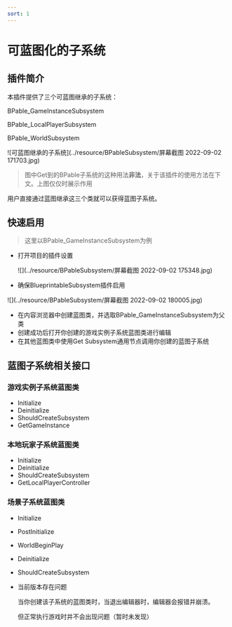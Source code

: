 ```yaml
---
sort: 1
---
```


# 可蓝图化的子系统

## 插件简介

本插件提供了三个可蓝图继承的子系统：

BPable_GameInstanceSubsystem

BPable_LocalPlayerSubsystem

BPable_WorldSubsystem

![可蓝图继承的子系统](../resource/BPableSubsystem/屏幕截图 2022-09-02 171703.jpg)

> 图中Get到的BPable子系统的这种用法**非法**，关于该插件的使用方法在下文。上图仅仅时展示作用

用户直接通过蓝图继承这三个类就可以获得蓝图子系统。

## 快速启用

> 这里以BPable_GameInstanceSubsystem为例

- 打开项目的插件设置

  ![](../resource/BPableSubsystem/屏幕截图 2022-09-02 175348.jpg)



- 确保BlueprintableSubsystem插件启用

![](../resource/BPableSubsystem/屏幕截图 2022-09-02 180005.jpg)

- 在内容浏览器中创建蓝图类，并选取BPable_GameInstanceSubsystem为父类
- 创建成功后打开你创建的游戏实例子系统蓝图类进行编辑
- 在其他蓝图类中使用Get Subsystem通用节点调用你创建的蓝图子系统

## 蓝图子系统相关接口

### 游戏实例子系统蓝图类

- Initialize
- Deinitialize
- ShouldCreateSubsystem
- GetGameInstance

### 本地玩家子系统蓝图类

- Initialize
- Deinitialize
- ShouldCreateSubsystem
- GetLocalPlayerController

### 场景子系统蓝图类

- Initialize

- PostInitialize

- WorldBeginPlay

- Deinitialize

- ShouldCreateSubsystem

- 当前版本存在问题

  当你创建该子系统的蓝图类时，当退出编辑器时，编辑器会报错并崩溃。

  但正常执行游戏时并不会出现问题（暂时未发现）